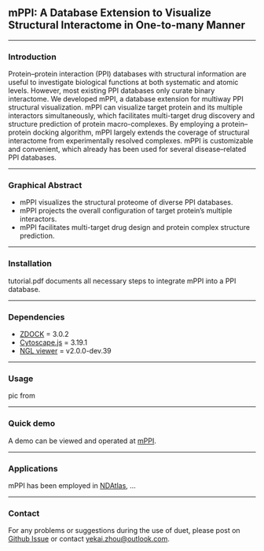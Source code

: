 ## mPPI: A Database Extension to Visualize Structural Interactome in One-to-many Manner

---
### Introduction

Protein–protein interaction (PPI) databases with structural information are useful to investigate biological functions at both systematic and atomic levels. However, most existing PPI databases only curate binary interactome. We developed mPPI, a database extension for multiway PPI structural visualization. mPPI can visualize target protein and its multiple interactors simultaneously, which facilitates multi-target drug discovery and structure prediction of protein macro-complexes. By employing a protein–protein docking algorithm, mPPI largely extends the coverage of structural interactome from experimentally resolved complexes. mPPI is customizable and convenient, which already has been used for several disease–related PPI databases.

---
### Graphical Abstract

- mPPI visualizes the structural proteome of diverse PPI databases.
- mPPI projects the overall configuration of target protein’s multiple interactors.
- mPPI facilitates multi-target drug design and protein complex structure prediction.

---
### Installation

tutorial.pdf documents all necessary steps to integrate mPPI into a PPI database.

---
### Dependencies

- [ZDOCK](https://zlab.umassmed.edu/zdockconv3d/) = 3.0.2
- [Cytoscape.js](https://js.cytoscape.org/) = 3.19.1
- [NGL viewer](https://nglviewer.org/) = v2.0.0-dev.39

---
### Usage

pic from 

---
### Quick demo

A demo can be viewed and operated at [mPPI](http://bis.zju.edu.cn/mppi/).

---
### Applications

mPPI has been employed in [NDAtlas](http://bis.zju.edu.cn/ndatlas/), ...

---
### Contact

For any problems or suggestions during the use of duet, please post on [Github Issue](https://github.com/yekaizhou/duet/issues) or contact yekai.zhou@outlook.com.
